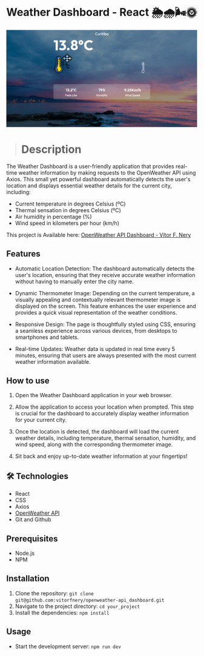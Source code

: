 # Weather Dashboard - React 🌦️🌧️🌬️🌞

![preview](./.github/preview.png)

> # Description 

The Weather Dashboard is a user-friendly application that provides real-time weather information by making requests to the OpenWeather API using Axios. This small yet powerful dashboard automatically detects the user's location and displays essential weather details for the current city, including:

* Current temperature in degrees Celsius (ºC) 
* Thermal sensation in degrees Celsius (ºC)
* Air humidity in percentage (%)
* Wind speed in kilometers per hour (km/h)

This project is Available here: [OpenWeather API Dashboard - Vítor F. Nery](https://weather-dashboard-vitorfnery.netlify.app/)

## Features

* Automatic Location Detection: The dashboard automatically detects the user's location, ensuring that they receive accurate weather information without having to manually enter the city name.

* Dynamic Thermometer Image: Depending on the current temperature, a visually appealing and contextually relevant thermometer image is displayed on the screen. This feature enhances the user experience and provides a quick visual representation of the weather conditions.

* Responsive Design: The page is thoughtfully styled using CSS, ensuring a seamless experience across various devices, from desktops to smartphones and tablets.

* Real-time Updates: Weather data is updated in real time every 5 minutes, ensuring that users are always presented with the most current weather information available.

## How to use

1. Open the Weather Dashboard application in your web browser.

2. Allow the application to access your location when prompted. This step is crucial for the dashboard to accurately display weather information for your current city.

3. Once the location is detected, the dashboard will load the current weather details, including temperature, thermal sensation, humidity, and wind speed, along with the corresponding thermometer image.

4. Sit back and enjoy up-to-date weather information at your fingertips!

## 🛠️ Technologies 

- React 
- CSS
- Axios
- [OpenWeather API](https://openweathermap.org/api)
- Git and Github

## Prerequisites

- Node.js
- NPM

## Installation

1. Clone the repository: `git clone git@github.com:vitorfnery/openweather-api_dashboard.git`
2. Navigate to the project directory: `cd your_project`
3. Install the dependencies: `npm install`

## Usage

- Start the development server: `npm run dev`
